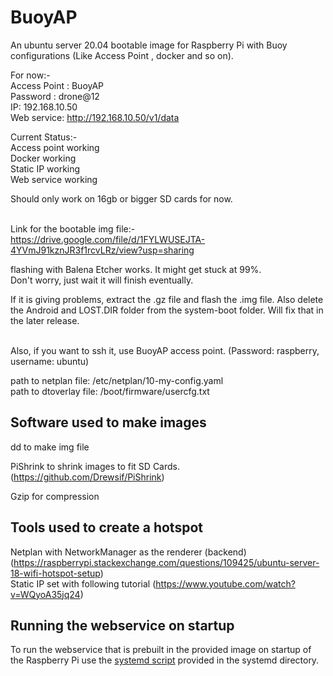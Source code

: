 # BuoyAP
An ubuntu server 20.04 bootable image for Raspberry Pi with Buoy configurations (Like Access Point , docker and so on). 

For now:-<br/>
Access Point : BuoyAP <br/>
Password : drone@12 <br/>
IP: 192.168.10.50<br/>
Web service: http://192.168.10.50/v1/data

Current Status:-<br/>
Access point working<br/>
Docker working<br/>
Static IP working<br/>
Web service working<br/>

Should only work on 16gb or bigger SD cards for now. <br/><br/>

Link for the bootable img file:- <br/>
https://drive.google.com/file/d/1FYLWUSEJTA-4YVmJ91kznJR3f1rcvLRz/view?usp=sharing<br/>

flashing with Balena Etcher works. It might get stuck at 99%.<br/> 
Don't worry, just wait it will finish eventually.<br/>

If it is giving problems, extract the .gz file and flash the .img file.
Also delete the Android and LOST.DIR folder from the system-boot folder. Will fix that in the later release.<br/><br/>

Also, if you want to ssh it, use BuoyAP access point. (Password: raspberry, username: ubuntu)

path to netplan file: /etc/netplan/10-my-config.yaml<br/>
path to dtoverlay file: /boot/firmware/usercfg.txt<br/>

## Software used to make images
dd to make img file

PiShrink to shrink images to fit SD Cards. (https://github.com/Drewsif/PiShrink)

Gzip for compression

## Tools used to create a hotspot
Netplan with NetworkManager as the renderer (backend) (https://raspberrypi.stackexchange.com/questions/109425/ubuntu-server-18-wifi-hotspot-setup)<br/>
Static IP set with following tutorial (https://www.youtube.com/watch?v=WQyoA35jq24)

## Running the webservice on startup
To run the webservice that is prebuilt in the provided image on startup of the Raspberry Pi use the [systemd script](./systemd/buoy-web-service.service) provided in the systemd directory.
